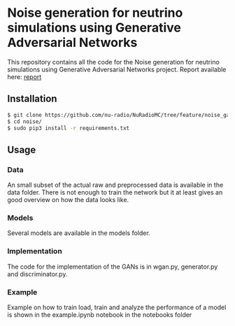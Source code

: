 # Noise generation for neutrino simulations using Generative Adversarial Networks 

This repository contains all the code for the Noise generation for neutrino simulations using Generative Adversarial Networks project. Report available here: [report](https://github.com/nu-radio/NuRadioMC)


## Installation

```bash
$ git clone https://github.com/nu-radio/NuRadioMC/tree/feature/noise_gan/NuRadioReco/modules/io/noise
$ cd noise/
$ sudo pip3 install -r requirements.txt
```

## Usage

### Data

An small subset of the actual raw and preprocessed data is available in the data folder.
There is not enough to train the network but it at least gives an good overview on how
the data looks like.

### Models

Several models are available in the models folder. 


### Implementation

The code for the implementation of the GANs is in wgan.py, generator.py and discriminator.py.

### Example
Example on how to train load, train and analyze the performance of a model is shown in the example.ipynb notebook in the notebooks folder



